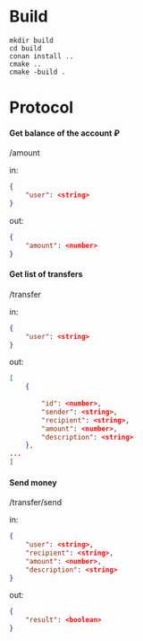 # Build
```Shell
mkdir build
cd build
conan install ..
cmake ..
cmake -build .
```

# Protocol

#### Get balance of the account ₽
/amount

in:
```json
{
    "user": <string>
}
```
out:
```json
{
    "amount": <number>
}
```

#### Get list of transfers
/transfer

in:
```json
{
    "user": <string>
}
```
out:
```json
[
    {
    
        "id": <number>,
        "sender": <string>,
        "recipient": <string>,
        "amount": <number>,
        "description": <string>
    },
...
]
```

#### Send money
/transfer/send

in:
```json
{
    "user": <string>,
    "recipient": <string>,
    "amount": <number>,
    "description": <string>
}
```
out:
```json
{
    "result": <boolean>
}
```
